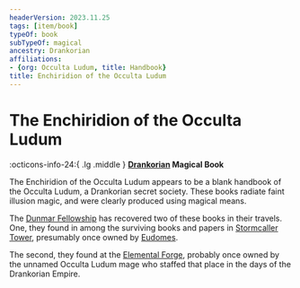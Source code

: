 ```yaml
---
headerVersion: 2023.11.25
tags: [item/book]
typeOf: book
subTypeOf: magical
ancestry: Drankorian
affiliations:
- {org: Occulta Ludum, title: Handbook}
title: Enchiridion of the Occulta Ludum
---
```

# The Enchiridion of the Occulta Ludum
:octicons-info-24:{ .lg .middle } **[Drankorian](<../../history/drankorian-era/drankorian-empire.md>) Magical Book**  

The Enchiridion of the Occulta Ludum appears to be a blank handbook of the Occulta Ludum, a Drankorian secret society. These books radiate faint illusion magic, and were clearly produced using magical means. 


The [Dunmar Fellowship](<../../people/pcs/dunmar-fellowship/dunmar-fellowship.md>) has recovered two of these books in their travels. One, they found in among the surviving books and papers in [Stormcaller Tower](<../../gazetteer/greater-dunmar/dunmari-basin/stormcaller-tower.md>), presumably once owned by [Eudomes](<../../people/historical-figures/eudomes.md>). 

The second, they found at the [Elemental Forge](<../../gazetteer/western-green-sea/cymea/elemental-forge.md>), probably once owned by the unnamed Occulta Ludum mage who staffed that place in the days of the Drankorian Empire. 


